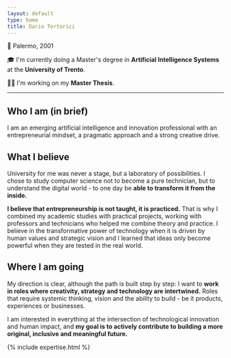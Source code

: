 ```yaml
---
layout: default
type: home
title: Dario Tortorici
---
```


🍼 Palermo, 2001

🎓 I'm currently doing a Master's degree in **Artificial Intelligence Systems** at the **University of Trento**.

👨‍💻 I'm working on my **Master Thesis**.

---

## Who I am (in brief)

I am an emerging artificial intelligence and innovation professional with an entrepreneurial mindset, a pragmatic approach and a strong creative drive.

## What I believe

University for me was never a stage, but a laboratory of possibilities. I chose to study computer science not to become a pure technician, but to understand the digital world - to one day be **able to transform it from the inside.**

**I believe that entrepreneurship is not taught, it is practiced.** That is why I combined my academic studies with practical projects, working with professors and technicians who helped me combine theory and practice. I believe in the transformative power of technology when it is driven by human values and strategic vision and I learned that ideas only become powerful when they are tested in the real world.

## Where I am going

My direction is clear, although the path is built step by step: I want to **work in roles where creativity, strategy and technology are intertwined.** Roles that require systemic thinking, vision and the ability to build - be it products, experiences or businesses.

I am interested in everything at the intersection of technological innovation and human impact, and **my goal is to actively contribute to building a more original, inclusive and meaningful future.**

{% include expertise.html %}
